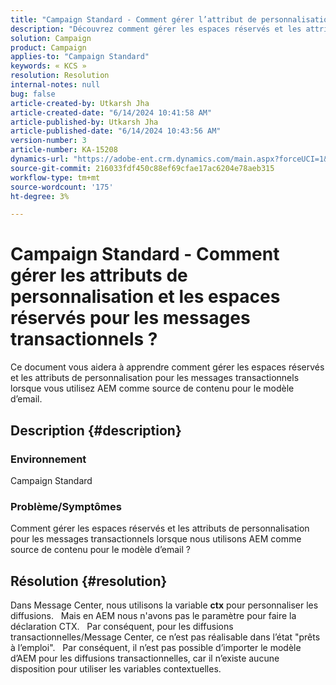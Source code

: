```yaml
---
title: "Campaign Standard - Comment gérer l’attribut de personnalisation et les espaces réservés pour les messages transactionnels ?"
description: "Découvrez comment gérer les espaces réservés et les attributs de personnalisation pour les messages transactionnels lorsque vous utilisez AEM comme source de contenu pour le modèle d’email."
solution: Campaign
product: Campaign
applies-to: "Campaign Standard"
keywords: « KCS »
resolution: Resolution
internal-notes: null
bug: false
article-created-by: Utkarsh Jha
article-created-date: "6/14/2024 10:41:58 AM"
article-published-by: Utkarsh Jha
article-published-date: "6/14/2024 10:43:56 AM"
version-number: 3
article-number: KA-15208
dynamics-url: "https://adobe-ent.crm.dynamics.com/main.aspx?forceUCI=1&pagetype=entityrecord&etn=knowledgearticle&id=31320db9-3a2a-ef11-840a-000d3a5a67ba"
source-git-commit: 216033fdf450c88ef69cfae17ac6204e78aeb315
workflow-type: tm+mt
source-wordcount: '175'
ht-degree: 3%

---
```


# Campaign Standard - Comment gérer les attributs de personnalisation et les espaces réservés pour les messages transactionnels ?


Ce document vous aidera à apprendre comment gérer les espaces réservés et les attributs de personnalisation pour les messages transactionnels lorsque vous utilisez AEM comme source de contenu pour le modèle d’email.

## Description {#description}


### Environnement

Campaign Standard

### Problème/Symptômes

Comment gérer les espaces réservés et les attributs de personnalisation pour les messages transactionnels lorsque nous utilisons AEM comme source de contenu pour le modèle d’email ?


## Résolution {#resolution}


Dans Message Center, nous utilisons la variable <b>ctx</b> pour personnaliser les diffusions.
 
Mais en AEM nous n&#39;avons pas le paramètre pour faire la déclaration CTX.
 
Par conséquent, pour les diffusions transactionnelles/Message Center, ce n’est pas réalisable dans l’état &quot;prêts à l’emploi&quot;.
 
Par conséquent, il n’est pas possible d’importer le modèle d’AEM pour les diffusions transactionnelles, car il n’existe aucune disposition pour utiliser les variables contextuelles.
